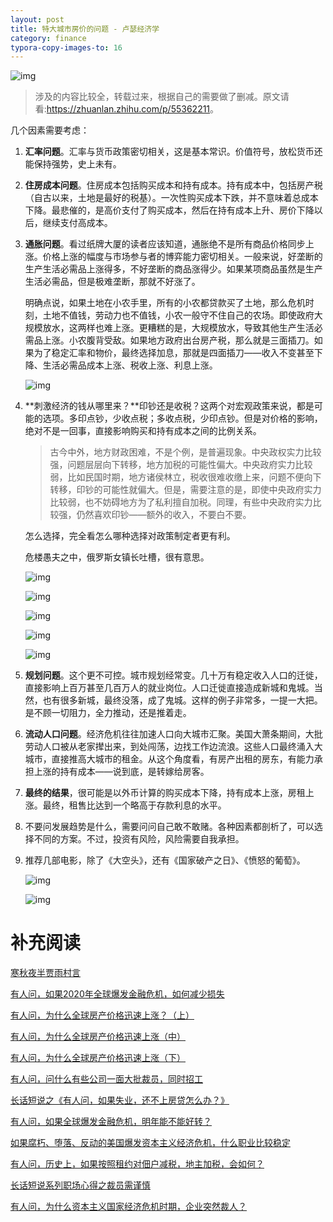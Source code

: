 ```yaml
---
layout: post
title: 特大城市房价的问题 - 卢瑟经济学
category: finance
typora-copy-images-to: 16
---
```

![img](https://cdn.kelu.org/blog/tags/finance.jpg)

> 涉及的内容比较全，转载过来，根据自己的需要做了删减。原文请看:<https://zhuanlan.zhihu.com/p/55362211>。

几个因素需要考虑：

1. **汇率问题**。汇率与货币政策密切相关，这是基本常识。价值符号，放松货币还能保持强势，史上未有。

2. **住房成本问题**。住房成本包括购买成本和持有成本。持有成本中，包括房产税（自古以来，土地是最好的税基）。一次性购买成本下跌，并不意味着总成本下降。最悲催的，是高价支付了购买成本，然后在持有成本上升、房价下降以后，继续支付高成本。

3. **通胀问题**。看过纸牌大厦的读者应该知道，通胀绝不是所有商品价格同步上涨。价格上涨的幅度与市场参与者的博弈能力密切相关。一般来说，好垄断的生产生活必需品上涨得多，不好垄断的商品涨得少。如果某项商品虽然是生产生活必需品，但是极难垄断，那就不好涨了。

   明确点说，如果土地在小农手里，所有的小农都贷款买了土地，那么危机时刻，土地不值钱，劳动力也不值钱，小农一般守不住自己的农场。即使政府大规模放水，这两样也难上涨。更糟糕的是，大规模放水，导致其他生产生活必需品上涨。小农腹背受敌。如果地方政府出台房产税，那么就是三面插刀。如果为了稳定汇率和物价，最终选择加息，那就是四面插刀——收入不变甚至下降、生活必需品成本上涨、税收上涨、利息上涨。

   ![img](https://cdn.kelu.org/blog/2019/01/640-1549776833745.jpg)

4. **刺激经济的钱从哪里来？**印钞还是收税？这两个对宏观政策来说，都是可能的选项。多印点钞，少收点税；多收点税，少印点钞。但是对价格的影响，绝对不是一回事，直接影响购买和持有成本之间的比例关系。

   >  古今中外，地方财政困难，不是个例，是普遍现象。中央政权实力比较强，问题层层向下转移，地方加税的可能性偏大。中央政府实力比较弱，比如民国时期，地方诸侯林立，税收很难收缴上来，问题不便向下转移，印钞的可能性就偏大。但是，需要注意的是，即使中央政府实力比较弱，也不妨碍地方为了私利擅自加税。同理，有些中央政府实力比较强，仍然喜欢印钞——额外的收入，不要白不要。

   怎么选择，完全看怎么哪种选择对政策制定者更有利。

   危楼愚夫之中，俄罗斯女镇长吐槽，很有意思。

   ![img](https://cdn.kelu.org/blog/2019/01/640-1549776833746.jpg)

   ![img](https://cdn.kelu.org/blog/2019/01/640-1549776841523.jpg)

   ![img](https://cdn.kelu.org/blog/2019/01/640-1549776855476.jpg)

   ![img](https://cdn.kelu.org/blog/2019/01/640-1549776863385.jpg)

   ![img](https://cdn.kelu.org/blog/2019/01/640-1549776871288.jpg)

5. **规划问题**。这个更不可控。城市规划经常变。几十万有稳定收入人口的迁徙，直接影响上百万甚至几百万人的就业岗位。人口迁徙直接造成新城和鬼城。当然，也有很多新城，最终没落，成了鬼城。这样的例子非常多，一提一大把。是不顾一切阻力，全力推动，还是推着走。

6. **流动人口问题**。经济危机往往加速人口向大城市汇聚。美国大萧条期间，大批劳动人口被从老家撵出来，到处闯荡，边找工作边流浪。这些人口最终涌入大城市，直接推高大城市的租金。从这个角度看，有房产出租的房东，有能力承担上涨的持有成本——说到底，是转嫁给房客。

7. **最终的结果**，很可能是以外币计算的购买成本下降，持有成本上涨，房租上涨。最终，租售比达到一个略高于存款利息的水平。

8. 不要问发展趋势是什么，需要问问自己敢不敢赌。各种因素都剖析了，可以选择不同的方案。不过，投资有风险，风险需要自我承担。

9. 推荐几部电影，除了《大空头》，还有《国家破产之日》、《愤怒的葡萄》。

   ![img](https://cdn.kelu.org/blog/2019/01/640-1549776903700.jpg)

   ![img](https://cdn.kelu.org/blog/2019/01/640-1549776913122.jpg)

# 补充阅读

[寒秋夜半贾雨村言](http://mp.weixin.qq.com/s?__biz=MzIwNTM2NTMyNw==&mid=2247483935&idx=1&sn=459e84192836cd4c8cc7443779c9619a&chksm=97334b3fa044c2298157c782ff02b7dd87f9d22aeb46054ec2e1e20e2cdee298bcece759e848&scene=21#wechat_redirect.jpg)

[有人问，如果2020年全球爆发金融危机，如何减少损失](http://mp.weixin.qq.com/s?__biz=MzIwNTM2NTMyNw==&mid=2247484148&idx=1&sn=f5283e1a492f68e22ef90f5a07fa9099&chksm=97334bd4a044c2c25c4d411038ef9e6ea87a488e6da3fa57a88afbfd37190d1810bdef330ce1&scene=21#wechat_redirect.jpg)

[有人问，为什么全球房产价格迅速上涨？（上）](http://mp.weixin.qq.com/s?__biz=MzIwNTM2NTMyNw==&mid=2247484207&idx=1&sn=22258d2d719bae4e8496e4785f5e635a&chksm=97334a0fa044c31993501d1220c8b5ca1f9bf729421e439ee5bfff5d510fde7c312a192a5a28&scene=21#wechat_redirect.jpg)

[有人问，为什么全球房产价格迅速上涨（中）](http://mp.weixin.qq.com/s?__biz=MzIwNTM2NTMyNw==&mid=2247484215&idx=1&sn=db1076b2e452e2e75d16c40dd18843db&chksm=97334a17a044c301a91873f3318a9f1f30bb016de3a24a80fe897d8bde5476aac19ee94f5393&scene=21#wechat_redirect.jpg)

[有人问，为什么全球房产价格迅速上涨（下）](http://mp.weixin.qq.com/s?__biz=MzIwNTM2NTMyNw==&mid=2247484221&idx=1&sn=44f13288ea80b4f31639f185d2b72133&chksm=97334a1da044c30b756ceebc2c292eeffdc3129d85c9a0df00d0acb80622f5d7a3d4526193d3&scene=21#wechat_redirect.jpg)

[有人问，问什么有些公司一面大批裁员，同时招工](http://mp.weixin.qq.com/s?__biz=MzIwNTM2NTMyNw==&mid=2247484279&idx=4&sn=0ac4febb161e1ea7b56da9ea9f1647fb&chksm=97334a57a044c341305ede79e910a636308b2d9051792c5287dc99e16b6d897142edb7afbf97&scene=21#wechat_redirect.jpg)

[长话短说之《有人问，如果失业，还不上房贷怎么办？》](http://mp.weixin.qq.com/s?__biz=MzIwNTM2NTMyNw==&mid=2247484284&idx=1&sn=946f61e6b04c029550ee5a6cd82ec145&chksm=97334a5ca044c34a846a708d6c21e5f9c9ba2557012cf9f5044adf2bbe9d7de0d56eadc1302f&scene=21#wechat_redirect.jpg)

[有人问，如果全球爆发金融危机，明年能不能好转？](http://mp.weixin.qq.com/s?__biz=MzIwNTM2NTMyNw==&mid=2247484297&idx=1&sn=97e22715dbbd01da3aaf68b9cb9be72d&chksm=97334aa9a044c3bf604265c54710eb3817bfa184fbc2621b8855f5656ab098890a339520e071&scene=21#wechat_redirect.jpg)

[如果腐朽、堕落、反动的美国爆发资本主义经济危机，什么职业比较稳定](http://mp.weixin.qq.com/s?__biz=MzIwNTM2NTMyNw==&mid=2247484343&idx=1&sn=00ceea84e1c9437942718b4585510e39&chksm=97334a97a044c381d8019fda1cdd027a3efbf9008f071615c52ac6bd7f14bcf86a69f751f64f&scene=21#wechat_redirect.jpg)

[有人问，历史上，如果按照租约对佃户减税，地主加税，会如何？](http://mp.weixin.qq.com/s?__biz=MzIwNTM2NTMyNw==&mid=2247484359&idx=4&sn=90a3b170edccef9ae9c13c65b832492c&chksm=97334ae7a044c3f1e96cea39a7676cb2b0f9716323abfce075feb8d62195f9d849b528e9e609&scene=21#wechat_redirect.jpg)

[长话短说系列职场心得之裁员需谨慎](http://mp.weixin.qq.com/s?__biz=MzIwNTM2NTMyNw==&mid=2247484370&idx=3&sn=1020357b000521642dd928044e5987c6&chksm=97334af2a044c3e4fc56b20aa46d856a3b169b117126acc959fdbe44e693115022a8daadf182&scene=21#wechat_redirect.jpg)

[有人问，为什么资本主义国家经济危机时期，企业突然裁人？](http://mp.weixin.qq.com/s?__biz=MzIwNTM2NTMyNw==&mid=2247484359&idx=1&sn=b8fe457d115b1cbd3ae4eeff6f600da2&chksm=97334ae7a044c3f1533d530b12e99589c57afa4b9408e749c9f2156993972438eac49eb9e2da&scene=21#wechat_redirect.jpg)